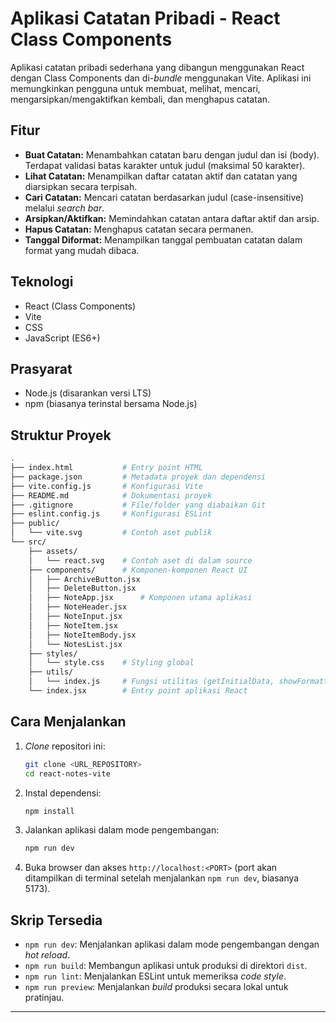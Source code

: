 # Aplikasi Catatan Pribadi - React Class Components

Aplikasi catatan pribadi sederhana yang dibangun menggunakan React dengan Class Components dan di-*bundle* menggunakan Vite. Aplikasi ini memungkinkan pengguna untuk membuat, melihat, mencari, mengarsipkan/mengaktifkan kembali, dan menghapus catatan.

## Fitur

* **Buat Catatan:** Menambahkan catatan baru dengan judul dan isi (body). Terdapat validasi batas karakter untuk judul (maksimal 50 karakter).
* **Lihat Catatan:** Menampilkan daftar catatan aktif dan catatan yang diarsipkan secara terpisah.
* **Cari Catatan:** Mencari catatan berdasarkan judul (case-insensitive) melalui *search bar*.
* **Arsipkan/Aktifkan:** Memindahkan catatan antara daftar aktif dan arsip.
* **Hapus Catatan:** Menghapus catatan secara permanen.
* **Tanggal Diformat:** Menampilkan tanggal pembuatan catatan dalam format yang mudah dibaca.

## Teknologi

* React (Class Components)
* Vite
* CSS
* JavaScript (ES6+)

## Prasyarat

* Node.js (disarankan versi LTS)
* npm (biasanya terinstal bersama Node.js)

## Struktur Proyek

```bash
.
├── index.html           # Entry point HTML
├── package.json         # Metadata proyek dan dependensi
├── vite.config.js       # Konfigurasi Vite
├── README.md            # Dokumentasi proyek
├── .gitignore           # File/folder yang diabaikan Git
├── eslint.config.js     # Konfigurasi ESLint
├── public/
│   └── vite.svg         # Contoh aset publik
└── src/
    ├── assets/
    │   └── react.svg    # Contoh aset di dalam source
    ├── components/      # Komponen-komponen React UI
    │   ├── ArchiveButton.jsx
    │   ├── DeleteButton.jsx
    │   ├── NoteApp.jsx      # Komponen utama aplikasi
    │   ├── NoteHeader.jsx
    │   ├── NoteInput.jsx
    │   ├── NoteItem.jsx
    │   ├── NoteItemBody.jsx
    │   └── NotesList.jsx
    ├── styles/
    │   └── style.css    # Styling global
    ├── utils/
    │   └── index.js     # Fungsi utilitas (getInitialData, showFormattedDate)
    └── index.jsx        # Entry point aplikasi React

```

## Cara Menjalankan

1.  *Clone* repositori ini:
    ```bash
    git clone <URL_REPOSITORY>
    cd react-notes-vite
    ```
2.  Instal dependensi:
    ```bash
    npm install
    ```
3.  Jalankan aplikasi dalam mode pengembangan:
    ```bash
    npm run dev
    ```
4.  Buka browser dan akses `http://localhost:<PORT>` (port akan ditampilkan di terminal setelah menjalankan `npm run dev`, biasanya 5173).

## Skrip Tersedia

* `npm run dev`: Menjalankan aplikasi dalam mode pengembangan dengan *hot reload*.
* `npm run build`: Membangun aplikasi untuk produksi di direktori `dist`.
* `npm run lint`: Menjalankan ESLint untuk memeriksa *code style*.
* `npm run preview`: Menjalankan *build* produksi secara lokal untuk pratinjau.

---